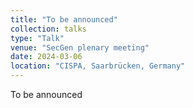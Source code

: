 ```yaml
---
title: "To be announced"
collection: talks
type: "Talk"
venue: "SecGen plenary meeting"
date: 2024-03-06
location: "CISPA, Saarbrücken, Germany"
---
```


To be announced
